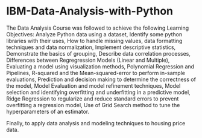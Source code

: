 # IBM-Data-Analysis-with-Python
The Data Analysis Course was followed to achieve the following Learning Objectives: 
Analyze Python data using a dataset,
Identify some python libraries with their uses,
How to handle missing values, data formatting techniques and data normalization,
Implement descriptive statistics,
Demonstrate the basics of grouping,
Describe data correlation processes,
Differences between Regregression Models (Linear and Multiple),
Evaluating a model using visualization methods,
Polynomial Regression and Pipelines,
R-squared and the Mean-squared-error to perform in-sample evaluations,
Prediction and decision making to determine the correctness of the model,
Model Evaluation and model refinement techniques,
Model selection and identifying overfitting and underfitting in a predictive model,
Ridge Regression to regularize and reduce standard errors to prevent overfitting a regression model,
Use of Grid Search method to tune the hyperparameters of an estimator. 

Finally, to apply data analysis and modeling techniques to housing price data.


